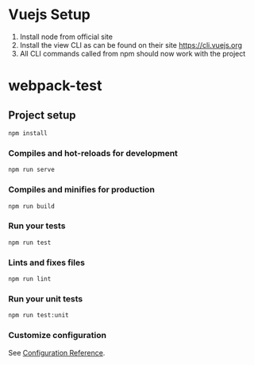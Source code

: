 # Vuejs Setup

1. Install node from official site
2. Install the view CLI as can be found on their site https://cli.vuejs.org
3. All CLI commands called from npm should now work with the project

# webpack-test

## Project setup
```
npm install
```

### Compiles and hot-reloads for development
```
npm run serve
```

### Compiles and minifies for production
```
npm run build
```

### Run your tests
```
npm run test
```

### Lints and fixes files
```
npm run lint
```

### Run your unit tests
```
npm run test:unit
```

### Customize configuration
See [Configuration Reference](https://cli.vuejs.org/config/).
